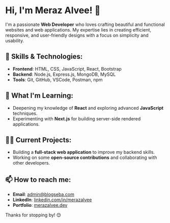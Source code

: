 # Hi, I'm Meraz Alvee! 👋

I'm a passionate **Web Developer** who loves crafting beautiful and functional websites and web applications. My expertise lies in creating efficient, responsive, and user-friendly designs with a focus on simplicity and usability.

## 🚀 Skills & Technologies:

- **Frontend**: HTML, CSS, JavaScript, React, Bootstrap
- **Backend**: Node.js, Express.js, MongoDB, MySQL
- **Tools**: Git, GitHub, VSCode, Postman, npm

## 🌱 What I'm Learning:

- Deepening my knowledge of **React** and exploring advanced **JavaScript** techniques.
- Experimenting with **Next.js** for building server-side rendered applications.

## 👨‍💻 Current Projects:

- Building a **full-stack web application** to improve my backend skills.
- Working on some **open-source contributions** and collaborating with other developers.

## 📫 How to reach me:

- **Email**: [admin@blogseba.com](mailto:admin@blogseba.com)
- **LinkedIn**: [linkedin.com/in/merazalvee](https://linkedin.com/in/merazalvee)
- **Portfolio**: [merazalvee.dev](https://merazalvee.dev)

Thanks for stopping by! 😊
